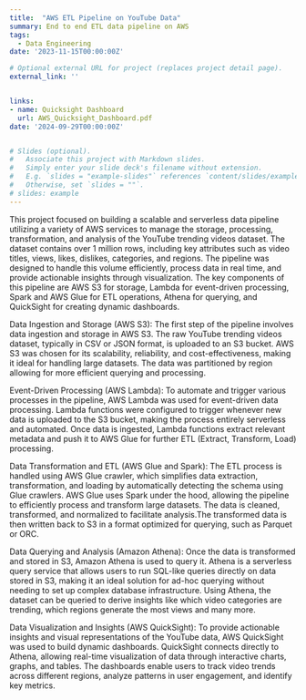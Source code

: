 ```yaml
---
title:  "AWS ETL Pipeline on YouTube Data"
summary: End to end ETL data pipeline on AWS
tags:
  - Data Engineering
date: '2023-11-15T00:00:00Z'

# Optional external URL for project (replaces project detail page).
external_link: ''


links:
- name: Quicksight Dashboard
  url: AWS_Quicksight_Dashboard.pdf
date: '2024-09-29T00:00:00Z'


# Slides (optional).
#   Associate this project with Markdown slides.
#   Simply enter your slide deck's filename without extension.
#   E.g. `slides = "example-slides"` references `content/slides/example-slides.md`.
#   Otherwise, set `slides = ""`.
# slides: example
---
```


This project focused on building a scalable and serverless data pipeline utilizing a variety of AWS services to manage the storage, processing, transformation, and analysis of the YouTube trending videos dataset. The dataset contains over 1 million rows, including key attributes such as video titles, views, likes, dislikes, categories, and regions. The pipeline was designed to handle this volume efficiently, process data in real time, and provide actionable insights through visualization. The key components of this pipeline are AWS S3 for storage, Lambda for event-driven processing, Spark and AWS Glue for ETL operations, Athena for querying, and QuickSight for creating dynamic dashboards.

Data Ingestion and Storage (AWS S3):
The first step of the pipeline involves data ingestion and storage in AWS S3. The raw YouTube trending videos dataset, typically in CSV or JSON format, is uploaded to an S3 bucket. AWS S3 was chosen for its scalability, reliability, and cost-effectiveness, making it ideal for handling large datasets. The data was partitioned by region allowing for more efficient querying and processing.

Event-Driven Processing (AWS Lambda):
To automate and trigger various processes in the pipeline, AWS Lambda was used for event-driven data processing. Lambda functions were configured to trigger whenever new data is uploaded to the S3 bucket, making the process entirely serverless and automated. Once data is ingested, Lambda functions extract relevant metadata and push it to AWS Glue for further ETL (Extract, Transform, Load) processing. 

Data Transformation and ETL (AWS Glue and Spark):
The ETL process is handled using AWS Glue crawler, which simplifies data extraction, transformation, and loading by automatically detecting the schema using Glue crawlers. AWS Glue uses Spark under the hood, allowing the pipeline to efficiently process and transform large datasets. The data is cleaned, transformed, and normalized to facilitate analysis.The transformed data is then written back to S3 in a format optimized for querying, such as Parquet or ORC.

Data Querying and Analysis (Amazon Athena):
Once the data is transformed and stored in S3, Amazon Athena is used to query it. Athena is a serverless query service that allows users to run SQL-like queries directly on data stored in S3, making it an ideal solution for ad-hoc querying without needing to set up complex database infrastructure. Using Athena, the dataset can be queried to derive insights like which video categories are trending, which regions generate the most views and many more.

Data Visualization and Insights (AWS QuickSight):
To provide actionable insights and visual representations of the YouTube data, AWS QuickSight was used to build dynamic dashboards. QuickSight connects directly to Athena, allowing real-time visualization of data through interactive charts, graphs, and tables. The dashboards enable users to track video trends across different regions, analyze patterns in user engagement, and identify key metrics.